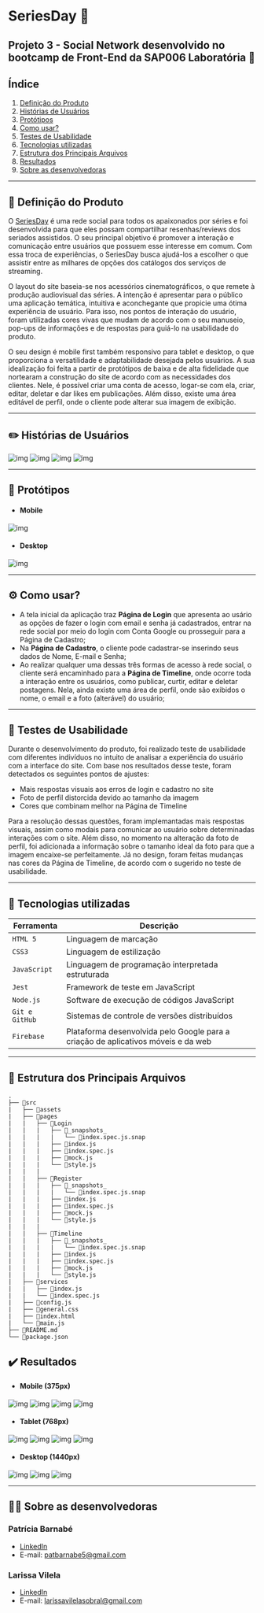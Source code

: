 
# SeriesDay :movie_camera:

## Projeto 3 - Social Network desenvolvido no bootcamp de Front-End da SAP006 Laboratória :yellow_heart:

## Índice

1. [Definição do Produto](#dart-definição-do-produto)
2. [Histórias de Usuários](#pencil2-histórias-de-usuários)
3. [Protótipos](#art-protótipos)
4. [Como usar?](#gear-como-usar)
5. [Testes de Usabilidade](#busts_in_silhouette-testes-de-usabilidade)
6. [Tecnologias utilizadas](#robot-tecnologias-utilizadas)
7. [Estrutura dos Principais Arquivos](#file_folder-estrutura-dos-principais-arquivos)
8. [Resultados](#%EF%B8%8F-resultados)
9. [Sobre as desenvolvedoras](#woman_technologist-sobre-as-desenvolvedoras)

---
## :dart: Definição do Produto

O [SeriesDay](https://socialnetworklab-48687.web.app/) é uma rede social para todos os apaixonados por séries e foi desenvolvida para que eles possam compartilhar resenhas/reviews dos seriados assistidos. O seu principal objetivo é promover a interação e comunicação entre usuários que possuem esse interesse em comum. Com essa troca de experiências, o SeriesDay busca ajudá-los a escolher o que assistir entre as milhares de opções dos catálogos dos serviços de streaming. 

O layout do site baseia-se nos acessórios cinematográficos, o que remete à produção audiovisual das séries. A intenção é apresentar para o público uma aplicação temática, intuitiva e aconchegante que propicie uma ótima experiência de usuário. Para isso, nos pontos de interação do usuário, foram utilizadas cores vivas que mudam de acordo com o seu manuseio, pop-ups de informações e de respostas para guiá-lo na usabilidade do produto.

O seu design é mobile first também responsivo para tablet e desktop, o que proporciona a versatilidade e adaptabilidade desejada pelos usuários. A sua idealização foi feita a partir de protótipos de baixa e de alta fidelidade que nortearam a construção do site de acordo com as necessidades dos clientes. Nele, é possível criar uma conta de acesso, logar-se com ela, criar, editar, deletar e dar likes em publicações. Além disso, existe uma área editável de perfil, onde o cliente pode alterar sua imagem de exibição.

---
## :pencil2: Histórias de Usuários
![img](./src/assets/historia1.png)
![img](./src/assets/historia2.png)
![img](./src/assets/historia3.png)
![img](./src/assets/historia4.png)

---
## :art: Protótipos 

* ####  Mobile
![img](./src/assets/prototipo-mobile.png)

* #### Desktop
![img](./src/assets/prototipo-desktop.png)

---
## :gear: Como usar?

- A tela inicial da aplicação traz **Página de Login** que apresenta ao usário as opções de fazer o login com email e senha já cadastrados, entrar na rede social por meio do login com Conta Google ou prosseguir para a Página de Cadastro;
- Na **Página de Cadastro**, o cliente pode cadastrar-se inserindo seus dados de Nome, E-mail e Senha;
- Ao realizar qualquer uma dessas três formas de acesso à rede social, o cliente será encaminhado para a **Página de Timeline**, onde ocorre toda a interação entre os usuários, como publicar, curtir, editar e deletar postagens. Nela, ainda existe uma área de perfil, onde são exibidos o nome, o email e a foto (alterável) do usuário;

---
## :busts_in_silhouette: Testes de Usabilidade
Durante o desenvolvimento do produto, foi realizado teste de usabilidade com diferentes indivíduos no intuito de analisar a experiência do usuário com a interface do site. Com base nos resultados desse teste, foram detectados os seguintes pontos de ajustes:

- Mais respostas visuais aos erros de login e cadastro no site
- Foto de perfil distorcida devido ao tamanho da imagem
- Cores que combinam melhor na Página de Timeline

Para a resolução dessas questões, foram implemantadas mais respostas visuais, assim como modais para comunicar ao usuário sobre determinadas interações com o site. Além disso, no momento na alteração da foto de perfil, foi adicionada a informação sobre o tamanho ideal da foto para que a imagem encaixe-se perfeitamente. Já no design, foram feitas mudanças nas cores da Página de Timeline, de acordo com o sugerido no teste de usabilidade.

---
## :robot: Tecnologias utilizadas

| Ferramenta | Descrição |
| --- | --- |
| `HTML 5` | Linguagem de marcação |
| `CSS3` | Linguagem de estilização |
| `JavaScript` |  Linguagem de programação interpretada estruturada|
| `Jest` | Framework de teste em JavaScript|
| `Node.js` | Software de execução de códigos JavaScript|
| `Git e GitHub` | Sistemas de controle de versões distribuídos|
| `Firebase` | Plataforma desenvolvida pelo Google para a criação de aplicativos móveis e da web|

---

## :file_folder: Estrutura dos Principais Arquivos
```
.
├── 📁src
|   ├── 📁assets
|   ├── 📁pages
|   |   ├── 📁Login
|   |   |   ├── 📁_snapshots_
|   |   |   |   └── 📄index.spec.js.snap
|   |   |   ├── 📄index.js
|   |   |   ├── 📄index.spec.js
|   |   |   ├── 📄mock.js
|   |   |   └── 📄style.js
|   |   |
|   |   ├── 📁Register
|   |   |   ├── 📁_snapshots_
|   |   |   |   └── 📄index.spec.js.snap
|   |   |   ├── 📄index.js
|   |   |   ├── 📄index.spec.js
|   |   |   ├── 📄mock.js
|   |   |   └── 📄style.js
|   |   |
|   |   ├── 📁Timeline
|   |   |   ├── 📁_snapshots_
|   |   |   |   └── 📄index.spec.js.snap
|   |   |   ├── 📄index.js
|   |   |   ├── 📄index.spec.js
|   |   |   ├── 📄mock.js
|   |   |   └── 📄style.js
|   ├── 📁services
|   |   ├── 📄index.js
|   |   └── 📄index.spec.js
|   ├── 📄config.js
|   ├── 📄general.css 
|   ├── 📄index.html
|   └── 📄main.js
├── 📄README.md
└── 📄package.json

```

## ✔️ Resultados

* ####  Mobile (375px)
![img](./src/assets/mobile-login.png)
![img](./src/assets/mobile-register.png)
![img](./src/assets/mobile-timeline.png)
![img](./src/assets/mobile-timeline-perfil.png)

* #### Tablet (768px)
![img](./src/assets/tablet-login.png)
![img](./src/assets/tablet-register.png)
![img](./src/assets/tablet-timeline.png)
![img](./src/assets/tablet-timeline-perfil.png)

* #### Desktop (1440px)
![img](./src/assets/desktop-login.png)
![img](./src/assets/desktop-register.png)
![img](./src/assets/desktop-timeline.png)

---
## :woman_technologist: Sobre as desenvolvedoras
### Patrícia Barnabé

- [LinkedIn](https://www.linkedin.com/in/patriciabarnabe)
- E-mail: patbarnabe5@gmail.com

### Larissa Vilela

- [LinkedIn](https://www.linkedin.com/in/larissa-vilela-sobral/)
- E-mail: larissavilelasobral@gmail.com